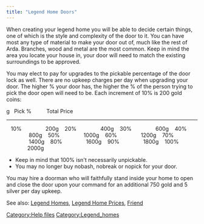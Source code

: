 ```yaml
---
title: "Legend Home Doors"
---
```


When creating your legend home you will be able to decide certain
things, one of which is the style and complexity of the door to it. You
can have most any type of material to make your door out of, much like
the rest of Arda. Branches, wood and metal are the most common. Keep in
mind the area you locate your house in, your door will need to match the
existing surroundings to be approved.

You may elect to pay for upgrades to the pickable percentage of the door
lock as well. There are no upkeep charges per day when upgrading your
door. The higher % your door has, the higher the % of the person trying
to pick the door open will need to be. Each increment of 10% is 200 gold
coins:

<nowiki>g   Pick %          Total Price

------------------------------------------------------------------------

   10%                200g    20%                400g    30%
               600g    40%                800g    50%
               1000g    60%                1200g    70%
               1400g    80%                1600g    90%
               1800g    100%               2000g

- Keep in mind that 100% isn't necessarily unpickable.
- You may no longer buy nobash, nobreak or nopick for your door.

</pre>

You may hire a doorman who will faithfully stand inside your home to
open and close the door upon your command for an additional 750 gold and
5 silver per day upkeep.

See also: [Legend Homes](Legend_Homes "wikilink"), [Legend Home
Prices](Legend_Home_Prices "wikilink"), [Friend](Friend "wikilink")

[Category:Help files](Category:Help_files "wikilink")
[Category:Legend_homes](Category:Legend_homes "wikilink")